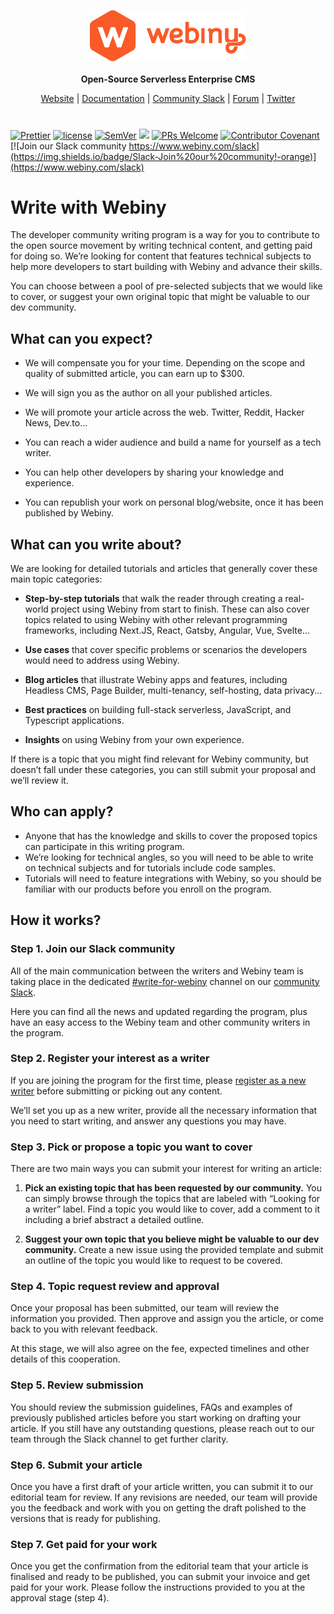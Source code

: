 <p align="center">
  <img src="./static/webiny-logo.svg" width="250">
  <br><br>
  <strong>Open-Source Serverless Enterprise CMS</strong>
</p>
<p align="center">
  <a href="https://www.webiny.com">Website</a> |
  <a href="https://www.webiny.com/docs/webiny/introduction/">Documentation</a> |
  <a href="https://www.webiny.com/slack">Community Slack</a> |
  <a href="https://github.com/webiny/webiny-js/discussions">Forum</a> |
  <a href="https://twitter.com/WebinyCMS">Twitter</a>
</p>

#

<p align="center">

[![Prettier](https://img.shields.io/badge/code_style-prettier-ff69b4.svg)](https://prettier.io)
[![license](https://img.shields.io/badge/license-MIT-green.svg)](https://github.com/webiny/webiny-js/blob/master/LICENSE)
[![SemVer](http://img.shields.io/:semver-2.0.0-brightgreen.svg)](http://semver.org)
![](https://img.shields.io/npm/types/scrub-js.svg)
[![PRs Welcome](https://img.shields.io/badge/PRs-welcome-brightgreen.svg)](http://makeapullrequest.com)
[![Contributor Covenant](https://img.shields.io/badge/Contributor%20Covenant-2.1-4baaaa.svg)](/docs/CODE_OF_CONDUCT.md)
[![Join our Slack community https://www.webiny.com/slack](https://img.shields.io/badge/Slack-Join%20our%20community!-orange)](https://www.webiny.com/slack)

</p>

# Write with Webiny

The developer community writing program is a way for you to contribute to the open source movement by writing technical content, and getting paid for doing so. We’re looking for content that features technical subjects to help more developers to start building with Webiny and advance their skills.

You can choose between a pool of pre-selected subjects that we would like to cover, or suggest your own original topic that might be valuable to our dev community. 

## What can you expect?

- We will compensate you for your time. Depending on the scope and quality of submitted article, you can earn up to $300.

- We will sign you as the author on all your published articles.

- We will promote your article across the web. Twitter, Reddit, Hacker News, Dev.to...

- You can reach a wider audience and build a name for yourself as a tech writer.

- You can help other developers by sharing your knowledge and experience.

- You can republish your work on personal blog/website, once it has been published by Webiny.


## **What can you write about?**

We are looking for detailed tutorials and articles that generally cover these main topic categories:

- **Step-by-step tutorials** that walk the reader through creating a real-world project using Webiny from start to finish. These can also cover topics related to using Webiny with other relevant programming frameworks, including Next.JS, React, Gatsby, Angular, Vue, Svelte…

- **Use cases** that cover specific problems or scenarios the developers would need to address using Webiny.

- **Blog articles** that illustrate Webiny apps and features, including Headless CMS, Page Builder, multi-tenancy, self-hosting, data privacy...

- **Best practices** on building full-stack serverless, JavaScript, and Typescript applications.

- **Insights** on using Webiny from your own experience.

If there is a topic that you might find relevant for Webiny community, but doesn’t fall under these categories, you can still submit your proposal and we’ll review it.


## Who can apply?

- Anyone that has the knowledge and skills to cover the proposed topics can participate in this writing program.
- We’re looking for technical angles, so you will need to be able to write on technical subjects and for tutorials include code samples.
- Tutorials will need to feature integrations with Webiny, so you should be familiar with our products before you enroll on the program.


## How it works?

### Step 1. Join our Slack community

All of the main communication between the writers and Webiny team is taking place in the dedicated [#write-for-webiny](https://www.webiny.com/slack/) channel on our [community Slack](https://www.webiny.com/slack/). 

Here you can find all the news and updated regarding the program, plus have an easy access to the Webiny team and other community writers in the program. 


### Step 2. Register your interest as a writer

If you are joining the program for the first time, please [register as a new writer](https://site.webiny.com/forms/write-with-webiny/) before submitting or picking out any content.

We’ll set you up as a new writer, provide all the necessary information that you need to start writing, and answer any questions you may have.


### Step 3. Pick or propose a topic you want to cover

There are two main ways you can submit your interest for writing an article: 

1. **Pick an existing topic that has been requested by our community.**
You can simply browse through the topics that are labeled with “Looking for a writer” label. Find a topic you would like to cover, add a comment to it including a brief abstract a detailed outline. 

2. **Suggest your own topic that you believe might be valuable to our dev community.** 
Create a new issue using the provided template and submit an outline of the topic you would like to request to be covered. 


### Step 4. Topic request review and approval

Once your proposal has been submitted, our team will review the information you provided. Then approve and assign you the article, or come back to you with relevant feedback. 

At this stage, we will also agree on the fee, expected timelines and other details of this cooperation. 


### Step 5. Review submission

You should review the submission guidelines, FAQs and examples of previously published articles before you start working on drafting your article. If you still have any outstanding questions, please reach out to our team through the Slack channel to get further clarity. 


### Step 6. Submit your article

Once you have a first draft of your article written, you can submit it to our editorial team for review. If any revisions are needed, our team will provide you the feedback and work with you on getting the draft polished to the versions that is ready for publishing. 


### Step 7. Get paid for your work

Once you get the confirmation from the editorial team that your article is finalised and ready to be published, you can submit your invoice and get paid for your work. Please follow the instructions provided to you at the approval stage (step 4).

